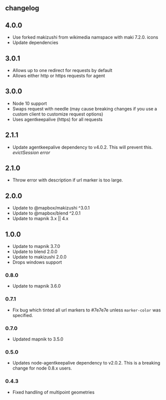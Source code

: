 ## changelog

## 4.0.0
- Use forked makizushi from wikimedia namspace with maki 7.2.0. icons
- Update dependencies
 
## 3.0.1
- Allows up to one redirect for requests by default
- Allows either http or https requests for agent

## 3.0.0

- Node 10 support
- Swaps request with needle (may cause breaking changes if you use a custom client to customize request options)
- Uses agentkeepalive (https) for all requests

## 2.1.1

- Update agentkeepalive dependency to v4.0.2. This will prevent this. _evictSession error_

## 2.1.0

- Throw error with description if url marker is too large.

## 2.0.0

- Update to @mapbox/makizushi ^3.0.1
- Update to @mapbox/blend ^2.0.1
- Update to mapnik 3.x || 4.x

## 1.0.0

- Update to mapnik 3.7.0
- Update to blend 2.0.0
- Update to makizushi 2.0.0
- Drops windows support

### 0.8.0

- Update to mapnik 3.6.0

### 0.7.1

- Fix bug which tinted all url markers to #7e7e7e unless `marker-color` was specified.

### 0.7.0

- Updated mapnik to 3.5.0

### 0.5.0

- Updates node-agentkeepalive dependency to v2.0.2. This is a breaking change for node 0.8.x users.

### 0.4.3

 - Fixed handling of multipoint geometries
